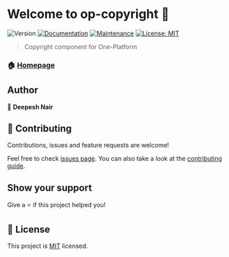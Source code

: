 # Welcome to op-copyright 👋
![Version](https://img.shields.io/badge/version-1.0.0-blue.svg?cacheSeconds=2592000)
[![Documentation](https://img.shields.io/badge/documentation-yes-brightgreen.svg)](https://github.com/1-Platform/one-platform#readme)
[![Maintenance](https://img.shields.io/badge/Maintained%3F-yes-green.svg)](https://github.com/1-Platform/one-platform/graphs/commit-activity)
[![License: MIT](https://img.shields.io/github/license//op-copyright)](https://github.com/1-Platform/one-platform/blob/master/LICENSE)

> Copyright component for One-Platform

### 🏠 [Homepage](https://github.com/1-Platform/one-platform#readme)

## Author

👤 **Deepesh Nair**


## 🤝 Contributing

Contributions, issues and feature requests are welcome!

Feel free to check [issues page](https://github.com/1-Platform/one-platform/issues). You can also take a look at the [contributing guide](https://github.com/1-Platform/one-platform/blob/master/CONTRIBUTING.md).

## Show your support

Give a ⭐️ if this project helped you!


## 📝 License

This project is [MIT](https://github.com/1-Platform/one-platform/blob/master/LICENSE) licensed.
